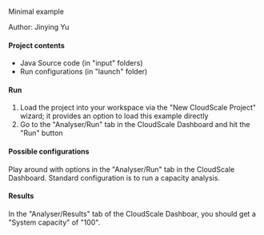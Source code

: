 Minimal example 

Author: Jinying Yu

#### Project contents 

- Java Source code (in "input"  folders)
- Run configurations (in "launch" folder)

#### Run
1. Load the project into your workspace via the "New CloudScale Project" wizard; it provides an option to load this example directly
2. Go to the "Analyser/Run" tab in the CloudScale Dashboard and hit the "Run" button

#### Possible configurations 
Play around with options in the "Analyser/Run" tab in the CloudScale Dashboard. Standard configuration is to run a capacity analysis.

#### Results
In the "Analyser/Results" tab of the CloudScale Dashboar, you should get a "System capacity" of "100".










